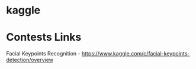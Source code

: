 # kaggle

# Contests Links

Facial Keypoints Recognition - https://www.kaggle.com/c/facial-keypoints-detection/overview

